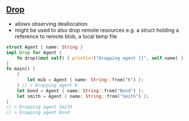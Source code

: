 ## [Drop](https://doc.rust-lang.org/std/ops/trait.Drop.html)

* allows observing deallocation
* might be used to also drop remote resources e.g. a struct holding a reference to remote blob, a local temp file

```rust
struct Agent { name: String }
impl Drop for Agent {
    fn drop(&mut self) { println!("Dropping agent {}", self.name) }
}
fn main() {
    {
        let mib = Agent { name: String::from("K") };
    } // > Dropping agent K
    let bond = Agent { name: String::from("Bond") };
    let smith = Agent { name: String::from("Smith") };
}
// > Dropping agent Smith
// > Dropping agent Bond
```